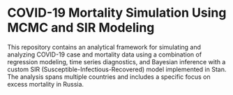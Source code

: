 
# COVID-19 Mortality Simulation Using MCMC and SIR Modeling

This repository contains an analytical framework for simulating and analyzing COVID-19 case and mortality data using a combination of regression modeling, time series diagnostics, and Bayesian inference with a custom SIR (Susceptible-Infectious-Recovered) model implemented in Stan. The analysis spans multiple countries and includes a specific focus on excess mortality in Russia.

